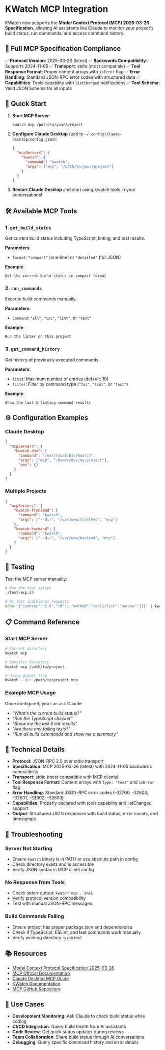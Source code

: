 # KWatch MCP Integration

KWatch now supports the **Model Context Protocol (MCP) 2025-03-26 Specification**, allowing AI assistants like Claude to monitor your project's build status, run commands, and access command history.

## 🌟 Full MCP Specification Compliance

✅ **Protocol Version**: 2025-03-26 (latest)
✅ **Backwards Compatibility**: Supports 2024-11-05
✅ **Transport**: stdio (most compatible)
✅ **Tool Response Format**: Proper content arrays with `isError` flag
✅ **Error Handling**: Standard JSON-RPC error codes with structured data
✅ **Capabilities**: Tools capability with `listChanged` notifications
✅ **Tool Schema**: Valid JSON Schema for all inputs

## 🚀 Quick Start

1. **Start MCP Server**:
   ```bash
   kwatch mcp /path/to/your/project
   ```

2. **Configure Claude Desktop** (add to `~/.config/claude-desktop/config.json`):
   ```json
   {
     "mcpServers": {
       "kwatch": {
         "command": "kwatch",
         "args": ["mcp", "/path/to/your/project"]
       }
     }
   }
   ```

3. **Restart Claude Desktop** and start using kwatch tools in your conversations!

## 🛠️ Available MCP Tools

### 1. `get_build_status`
Get current build status including TypeScript, linting, and test results.

**Parameters**:
- `format`: `"compact"` (one-line) or `"detailed"` (full JSON)

**Example**:
```
Get the current build status in compact format
```

### 2. `run_commands`
Execute build commands manually.

**Parameters**:
- `command`: `"all"`, `"tsc"`, `"lint"`, or `"test"`

**Example**:
```
Run the linter on this project
```

### 3. `get_command_history`
Get history of previously executed commands.

**Parameters**:
- `limit`: Maximum number of entries (default: 10)
- `filter`: Filter by command type (`"tsc"`, `"lint"`, or `"test"`)

**Example**:
```
Show the last 5 linting command results
```

## ⚙️ Configuration Examples

### Claude Desktop
```json
{
  "mcpServers": {
    "kwatch-dev": {
      "command": "/usr/local/bin/kwatch",
      "args": ["mcp", "/Users/dev/my-project"],
      "env": {}
    }
  }
}
```

### Multiple Projects
```json
{
  "mcpServers": {
    "kwatch-frontend": {
      "command": "kwatch",
      "args": ["--dir", "/var/www/frontend", "mcp"]
    },
    "kwatch-backend": {
      "command": "kwatch", 
      "args": ["--dir", "/var/www/backend", "mcp"]
    }
  }
}
```

## 🧪 Testing

Test the MCP server manually:

```bash
# Run the test script
./test-mcp.sh

# Or test individual requests
echo '{"jsonrpc":"2.0","id":1,"method":"tools/list","params":{}}' | kwatch mcp .
```

## 📋 Command Reference

### Start MCP Server
```bash
# Current directory
kwatch mcp

# Specific directory
kwatch mcp /path/to/project

# Using global flag
kwatch --dir /path/to/project mcp
```

### Example MCP Usage
Once configured, you can ask Claude:

- *"What's the current build status?"*
- *"Run the TypeScript checker"*
- *"Show me the last 5 lint results"* 
- *"Are there any failing tests?"*
- *"Run all build commands and show me a summary"*

## 🔧 Technical Details

- **Protocol**: JSON-RPC 2.0 over stdio transport
- **Specification**: MCP 2025-03-26 (latest) with 2024-11-05 backwards compatibility
- **Transport**: stdio (most compatible with MCP clients)
- **Tool Response Format**: Content arrays with `type: "text"` and `isError` flag
- **Error Handling**: Standard JSON-RPC error codes (-32700, -32600, -32601, -32602, -32603)
- **Capabilities**: Properly declared with tools capability and listChanged support
- **Output**: Structured JSON responses with build status, error counts, and timestamps

## 🐛 Troubleshooting

### Server Not Starting
- Ensure `kwatch` binary is in PATH or use absolute path in config
- Check directory exists and is accessible
- Verify JSON syntax in MCP client config

### No Response from Tools
- Check stderr output: `kwatch mcp . 2>&1`
- Verify protocol version compatibility
- Test with manual JSON-RPC messages

### Build Commands Failing
- Ensure project has proper package.json and dependencies
- Check if TypeScript, ESLint, and test commands work manually
- Verify working directory is correct

## 📚 Resources

- [Model Context Protocol Specification 2025-03-26](https://modelcontextprotocol.io/specification/2025-03-26)
- [MCP Official Documentation](https://modelcontextprotocol.io)
- [Claude Desktop MCP Guide](https://claude.ai/docs/mcp)
- [KWatch Documentation](./README.md)
- [MCP GitHub Repository](https://github.com/modelcontextprotocol/modelcontextprotocol)

## 🎯 Use Cases

- **Development Monitoring**: Ask Claude to check build status while coding
- **CI/CD Integration**: Query build health from AI assistants
- **Code Review**: Get quick status updates during reviews
- **Team Collaboration**: Share build status through AI conversations
- **Debugging**: Query specific command history and error details